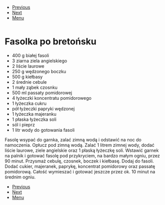 <!-- Navigation Menu Start -->

- [Previous](<Ciasto szpinakowe.md>)
- [Next](<Gulasz.md>)
- [Menu](<README.md>)

<div style="margin-bottom: 50px"></div>

<!-- /Navigation Menu Start -->


# Fasolka po bretońsku


- 400 g białej fasoli
- 3 ziarna ziela angielskiego
- 2 liście laurowe
- 250 g wędzonego boczku
- 500 g kiełbasy
- 2 średnie cebule 
- 1 mały ząbek czosnku
- 500 ml passaty pomidorowej
- 4 łyżeczki koncentratu pomidorowego
- 1 łyżeczka cukru
- pół łyżeczki papryki wędzonej
- 1 łyżeczka majeranku
- 1 płaska łyżeczka soli
- sól i pieprz
- 1 litr wody do gotowania fasoli

Fasolę wsypać do garnka, zalać zimną wodą i odstawić na noc do namoczenia. Opłucz pod zimną wodą.
Zalać 1 litrem zimnej wody, dodać liście laurowe, ziele angielskie oraz 1 płaską łyżeczkę soli. Wstawić garnek na palnik i gotować fasolę pod przykryciem, na bardzo małym ogniu, przez 90 minut.
Przysmaż cebulę, czosnek, boczek i kiełbasę. Dodaj do fasoli. Dodać cukier, majeranek, paprykę, koncentrat pomidorowy oraz passatę pomidorową. 
Całość wymieszać i gotować jeszcze przez ok. 10 minut na średnim ogniu.


<!-- Navigation Menu End -->

- [Previous](<Ciasto szpinakowe.md>)
- [Next](<Gulasz.md>)
- [Menu](<README.md>)

<div style="margin-bottom: 50px"></div>

<!-- /Navigation Menu End -->